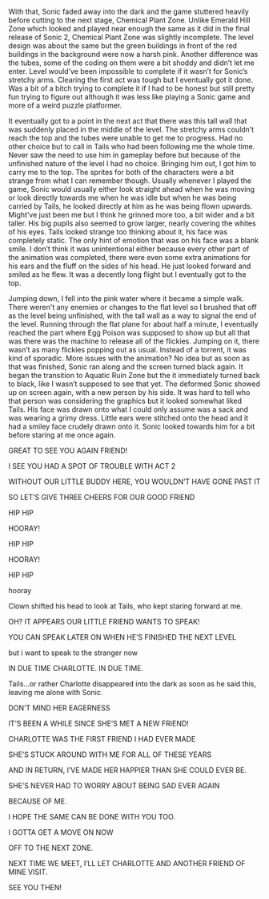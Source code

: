 With that, Sonic faded away into the dark and the game stuttered heavily before cutting to the next stage, Chemical Plant Zone. Unlike Emerald Hill Zone which looked and played near enough the same as it did in the final release of Sonic 2, Chemical Plant Zone was slightly incomplete. The level design was about the same but the green buildings in front of the red buildings in the background were now a harsh pink. Another difference was the tubes, some of the coding on them were a bit shoddy and didn’t let me enter. Level would’ve been impossible to complete if it wasn’t for Sonic’s stretchy arms. Clearing the first act was tough but I eventually got it done. Was a bit of a bitch trying to complete it if I had to be honest but still pretty fun trying to figure out although it was less like playing a Sonic game and more of a weird puzzle platformer.

It eventually got to a point in the next act that there was this tall wall that was suddenly placed in the middle of the level. The stretchy arms couldn’t reach the top and the tubes were unable to get me to progress. Had no other choice but to call in Tails who had been following me the whole time. Never saw the need to use him in gameplay before but because of the unfinished nature of the level I had no choice. Bringing him out, I got him to carry me to the top. The sprites for both of the characters were a bit strange from what I can remember though. Usually whenever I played the game, Sonic would usually either look straight ahead when he was moving or look directly towards me when he was idle but when he was being carried by Tails, he looked directly at him as he was being flown upwards. Might’ve just been me but I think he grinned more too, a bit wider and a bit taller. His big pupils also seemed to grow larger, nearly covering the whites of his eyes. Tails looked strange too thinking about it, his face was completely static. The only hint of emotion that was on his face was a blank smile. I don’t think it was unintentional either because every other part of the animation was completed, there were even some extra animations for his ears and the fluff on the sides of his head. He just looked forward and smiled as he flew. It was a decently long flight but I eventually got to the top. 

Jumping down, I fell into the pink water where it became a simple walk. There weren't any enemies or changes to the flat level so I brushed that off as the level being unfinished, with the tall wall as a way to signal the end of the level. Running through the flat plane for about half a minute, I eventually reached the part where Egg Poison was supposed to show up but all that was there was the machine to release all of the flickies. Jumping on it, there wasn’t as many flickies popping out as usual. Instead of a torrent, it was kind of sporadic. More issues with the animation? No idea but as soon as that was finished, Sonic ran along and the screen turned black again. It began the transition to Aquatic Ruin Zone but the it immediately turned back to black, like I wasn’t supposed to see that yet. The deformed Sonic showed up on screen again, with a new person by his side. It was hard to tell who that person was considering the graphics but it looked somewhat liked Tails. His face was drawn onto what I could only assume was a sack and was wearing a grimy dress. Little ears were stitched onto the head and it had a smiley face crudely drawn onto it. Sonic looked towards him for a bit before staring at me once again.

GREAT TO SEE YOU AGAIN FRIEND!

I SEE YOU HAD A SPOT OF TROUBLE WITH ACT 2

WITHOUT OUR LITTLE BUDDY HERE, YOU WOULDN’T HAVE GONE PAST IT

SO LET’S GIVE THREE CHEERS FOR OUR GOOD FRIEND 

HIP HIP

HOORAY!

HIP HIP

HOORAY!

HIP HIP

hooray 

Clown shifted his head to look at Tails, who kept staring forward at me.

OH? IT APPEARS OUR LITTLE FRIEND WANTS TO SPEAK!

YOU CAN SPEAK LATER ON WHEN HE’S FINISHED THE NEXT LEVEL

but i want to speak to the stranger now

IN DUE TIME CHARLOTTE. IN DUE TIME.

Tails…or rather Charlotte disappeared into the dark as soon as he said this, leaving me alone with Sonic.

DON’T MIND HER EAGERNESS

IT’S BEEN A WHILE SINCE SHE’S MET A NEW FRIEND!

CHARLOTTE WAS THE FIRST FRIEND I HAD EVER MADE

SHE’S STUCK AROUND WITH ME FOR ALL OF THESE YEARS

AND IN RETURN, I’VE MADE HER HAPPIER THAN SHE COULD EVER BE.

SHE’S NEVER HAD TO WORRY ABOUT BEING SAD EVER AGAIN

BECAUSE OF ME.

I HOPE THE SAME CAN BE DONE WITH YOU TOO.

I GOTTA GET A MOVE ON NOW

OFF TO THE NEXT ZONE.

NEXT TIME WE MEET, I’LL LET CHARLOTTE AND ANOTHER FRIEND OF MINE VISIT.

SEE YOU THEN!